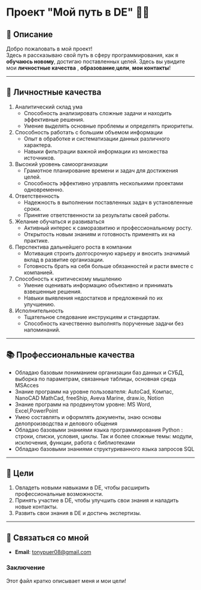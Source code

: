 # Проект "Мой путь в DE" 🧑‍💻

## 📑 Описание 
Добро пожаловать в мой проект!  
Здесь я рассказываю свой путь в сферу программирования, как я **обучаюсь новому**, достигаю поставленных целей. Здесь вы увидите мои **личностные качества** , **образование**,**цели**, **мои контакты**!

----

## 📖 Личностные качества 

1. Аналитический склад ума
     * Способность анализировать сложные задачи и находить эффективные решения.
     * Умение выделять основные проблемы и определять приоритеты.
2. Способность работать с большим объемом информации
     * Опыт в обработке и систематизации данных различного характера.
    * Навыки фильтрации важной информации из множества источников.
3. Высокий уровень самоорганизации
     * Грамотное планирование времени и задач для достижения целей.
     * Способность эффективно управлять несколькими проектами одновременно.
4. Ответственность
     * Надежность в выполнении поставленных задач в установленные сроки.
     * Принятие ответственности за результаты своей работы.
5. Желание обучаться и развиваться
    * Активный интерес к саморазвитию и профессиональному росту.
    * Открытость новым знаниям и готовность применять их на практике.
6. Перспектива дальнейшего роста в компании
    * Мотивация строить долгосрочную карьеру и вносить значимый вклад в развитие организации.
    * Готовность брать на себя больше обязанностей и расти вместе с компанией.
7. Способность к критическому мышлению
    * Умение оценивать информацию объективно и принимать взвешенные решения.
    * Навыки выявления недостатков и предложений по их улучшению.
8. Исполнительность
    * Тщательное следование инструкциям и стандартам.
    * Способность качественно выполнять порученные задачи без напоминаний. 

----

## 📚 Профессиональные качества 
* Обладаю базовым пониманием организации баз данных и СУБД, выборка по параметрам, связанные таблицы, основная среда MSAcces
* Знание программ на уровне пользователя: AutoCad, Компас, NanoCAD MathCad, freeShip, Aveva Marine, draw.io, Notion
* Знание программ на продвинутом уровне: MS Word, Excel,PowerPoint
* Умею составлять и оформлять документы, знаю основы делопроизводства и делового общения
* Обладаю базовыми знаниями языка программирования Python : строки, списки, условия, циклы. Так и более сложные темы: модули, исключения, функции, работа с библиотеками
* Обладаю базовыми знаниями структуриванного языка запросов SQL

----

## 🎯 Цели
1. Овладеть новыми навыками в DE, чтобы расширить профессиональные возможности.
2. Принять участие в DE, чтобы улучшить свои знания и наладить новые контакты.
3. Развить свои знания в DE и достичь экспертизы.

----

## 📇 Связаться со мной

* **Email**: tonypuer08@gmail.com 

### Заключение
Этот файл кратко описывает меня и мои цели!